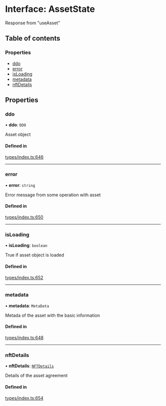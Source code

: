 # Interface: AssetState

Response from "useAsset"

## Table of contents

### Properties

- [ddo](AssetState.md#ddo)
- [error](AssetState.md#error)
- [isLoading](AssetState.md#isloading)
- [metadata](AssetState.md#metadata)
- [nftDetails](AssetState.md#nftdetails)

## Properties

### ddo

• **ddo**: `DDO`

Asset object

#### Defined in

[types/index.ts:646](https://github.com/nevermined-io/components-catalog/blob/23aab4e/lib/src/types/index.ts#L646)

___

### error

• **error**: `string`

Error message from some operation with asset

#### Defined in

[types/index.ts:650](https://github.com/nevermined-io/components-catalog/blob/23aab4e/lib/src/types/index.ts#L650)

___

### isLoading

• **isLoading**: `boolean`

True if asset object is loaded

#### Defined in

[types/index.ts:652](https://github.com/nevermined-io/components-catalog/blob/23aab4e/lib/src/types/index.ts#L652)

___

### metadata

• **metadata**: `MetaData`

Metada of the asset with the basic information

#### Defined in

[types/index.ts:648](https://github.com/nevermined-io/components-catalog/blob/23aab4e/lib/src/types/index.ts#L648)

___

### nftDetails

• **nftDetails**: [`NFTDetails`](NFTDetails.md)

Details of the asset agreement

#### Defined in

[types/index.ts:654](https://github.com/nevermined-io/components-catalog/blob/23aab4e/lib/src/types/index.ts#L654)

